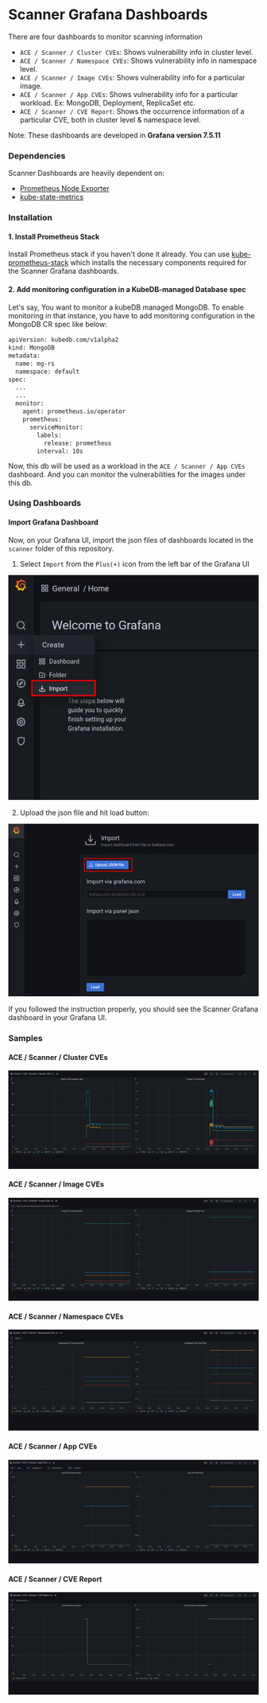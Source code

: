 # Scanner Grafana Dashboards

There are four dashboards to monitor scanning information

- `ACE / Scanner / Cluster CVEs`: Shows vulnerability info in cluster level.
- `ACE / Scanner / Namespace CVEs`: Shows vulnerability info in namespace level.
- `ACE / Scanner / Image CVEs`: Shows vulnerability info for a particular image.
- `ACE / Scanner / App CVEs`: Shows vulnerability info for a particular workload. Ex: MongoDB, Deployment, ReplicaSet etc.
- `ACE / Scanner / CVE Report`: Shows the occurrence information of a particular CVE, both in cluster level & namespace level.

Note: These dashboards are developed in **Grafana version 7.5.11**

### Dependencies

Scanner Dashboards are heavily dependent on:

- [Prometheus Node Exporter](https://github.com/prometheus/node_exporter)
- [kube-state-metrics](https://github.com/kubernetes/kube-state-metrics)


### Installation

#### 1. Install Prometheus Stack

Install Prometheus stack if you haven't done it already. You can use [kube-prometheus-stack](https://artifacthub.io/packages/helm/prometheus-community/kube-prometheus-stack) which installs the necessary components required for the Scanner Grafana dashboards.

#### 2. Add monitoring configuration in a KubeDB-managed Database spec

Let's say, You want to monitor a kubeDB managed MongoDB. To enable monitoring in that instance, you have to add monitoring configuration in the MongoDB CR spec like below:

```
apiVersion: kubedb.com/v1alpha2
kind: MongoDB
metadata:
  name: mg-rs
  namespace: default
spec:
  ...
  ...
  monitor:
    agent: prometheus.io/operator
    prometheus:
      serviceMonitor:
        labels:
          release: prometheus
        interval: 10s
```

Now, this db will be used as a workload in the `ACE / Scanner / App CVEs` dashboard. And you can monitor the vulnerabilities for the images under this db.

### Using Dashboards

#### Import Grafana Dashboard

Now, on your Grafana UI, import the json files of dashboards located in the `scanner` folder of this repository.


1. Select `Import` from the `Plus(+)` icon from the left bar of the Grafana UI

![Import New Dashboard](/scanner/images/import_dashboard_1.png)

2. Upload the json file and hit load button:

![Upload Dashboard JSON](/scanner/images/import_dashboard_2.png)


If you followed the instruction properly, you should see the Scanner Grafana dashboard in your Grafana UI.

### Samples

####  ACE / Scanner / Cluster CVEs

![ACE / Scanner / Cluster CVEs](/scanner/images/cluster-level-cves.png)

####  ACE / Scanner / Image CVEs

![ACE / Scanner / Image CVEs](/scanner/images/image-level-cves.png)


####  ACE / Scanner / Namespace CVEs

![ACE / Scanner / Namespace CVEs](/scanner/images/namespace-level-cves.png)

####  ACE / Scanner / App CVEs

![ACE / Scanner / App CVEs](/scanner/images/app-level-cves.png)

#### ACE / Scanner / CVE Report
![ACE / Scanner / CVE Report](/scanner/images/cve-details.png)

